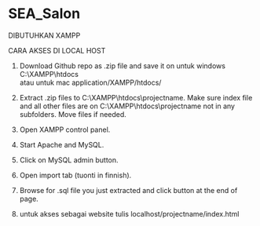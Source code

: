 # SEA_Salon

DIBUTUHKAN XAMPP

CARA AKSES DI LOCAL HOST
1) Download Github repo as .zip file and save it on 
untuk windows C:\XAMPP\htdocs\
atau untuk mac application/XAMPP/htdocs/

2) Extract .zip files to C:\XAMPP\htdocs\projectname.
Make sure index file and all other files are on C:\XAMPP\htdocs\projectname not in any subfolders. Move files if needed.
3) Open XAMPP control panel.
4) Start Apache and MySQL.
5) Click on MySQL admin button.
6) Open import tab (tuonti in finnish).
7) Browse for .sql file you just extracted and click button at the end of page.
8) untuk akses sebagai website tulis 
localhost/projectname/index.html
